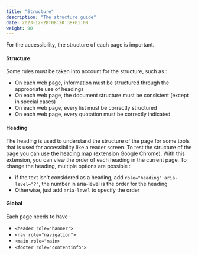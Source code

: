```yaml
---
title: "Structure"
description: "The structure guide"
date: 2023-12-28T08:20:38+01:00
weight: 90
---
```


For the accessibility, the structure of each page is important.

#### Structure

Some rules must be taken into account for the structure, such as :
- On each web page, information must be structured through the appropriate use of headings
- On each web page, the document structure must be consistent (except in special cases)
- On each web page, every list must be correctly structured
- On each web page, every quotation must be correctly indicated

#### Heading

The heading is used to understand the structure of the page for some tools that is used for accessibility like a reader screen.
To test the structure of the page you can use the [heading map](https://chromewebstore.google.com/detail/headingsmap/flbjommegcjonpdmenkdiocclhjacmbi) (extension Google Chrome). With this extension, you can view the order of each heading in the current page.
To change the heading, multiple options are possible : 
- if the text isn't considered as a heading, add `role="heading" aria-level="?"`, the number in aria-level is the order for the heading
- Otherwise, just add `aria-level` to specify the order

#### Global

Each page needs to have :
- `<header role="banner">`
- `<nav role="navigation">`
- `<main role="main>`
- `<footer role="contentinfo">`
